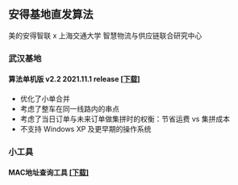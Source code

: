 ## 安得基地直发算法 
美的安得智联 x 上海交通大学 智慧物流与供应链联合研究中心

### 武汉基地
#### 算法单机版 v2.2 2021.11.1 release [[下载]](./annto/wuhan/v2/安得基地直发算法_v2.2.zip)
* 优化了小单合并
* 考虑了整车在同一线路内的串点
* 考虑了当日订单与未来订单做集拼时的权衡：节省运费 vs 集拼成本
* 不支持 Windows XP 及更早期的操作系统


### 小工具
#### MAC地址查询工具 [[下载]](./MAC地址查询工具[兼容版].exe)
